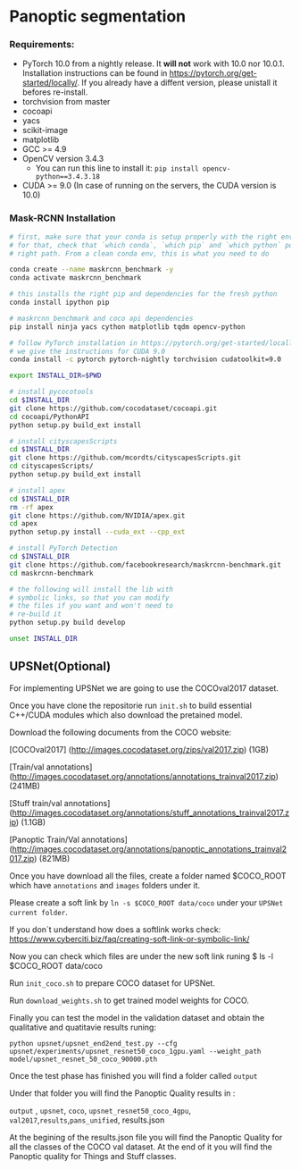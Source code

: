 # Panoptic segmentation
### Requirements:
- PyTorch 10.0 from a nightly release. It **will not** work with 10.0 nor 10.0.1. Installation instructions can be found in https://pytorch.org/get-started/locally/. If you already have a diffent version, please unistall it befores re-install.
- torchvision from master
- cocoapi
- yacs
- scikit-image
- matplotlib
- GCC >= 4.9
- OpenCV version 3.4.3
  - You can run this line to install it: ```pip install opencv-python==3.4.3.18```
- CUDA >= 9.0 (In case of running on the servers, the CUDA version is 10.0)

### Mask-RCNN Installation
```bash
# first, make sure that your conda is setup properly with the right environment
# for that, check that `which conda`, `which pip` and `which python` points to the
# right path. From a clean conda env, this is what you need to do

conda create --name maskrcnn_benchmark -y
conda activate maskrcnn_benchmark

# this installs the right pip and dependencies for the fresh python
conda install ipython pip

# maskrcnn_benchmark and coco api dependencies
pip install ninja yacs cython matplotlib tqdm opencv-python

# follow PyTorch installation in https://pytorch.org/get-started/locally/
# we give the instructions for CUDA 9.0
conda install -c pytorch pytorch-nightly torchvision cudatoolkit=9.0

export INSTALL_DIR=$PWD

# install pycocotools
cd $INSTALL_DIR
git clone https://github.com/cocodataset/cocoapi.git
cd cocoapi/PythonAPI
python setup.py build_ext install

# install cityscapesScripts
cd $INSTALL_DIR
git clone https://github.com/mcordts/cityscapesScripts.git
cd cityscapesScripts/
python setup.py build_ext install

# install apex
cd $INSTALL_DIR
rm -rf apex
git clone https://github.com/NVIDIA/apex.git
cd apex
python setup.py install --cuda_ext --cpp_ext

# install PyTorch Detection
cd $INSTALL_DIR
git clone https://github.com/facebookresearch/maskrcnn-benchmark.git
cd maskrcnn-benchmark

# the following will install the lib with
# symbolic links, so that you can modify
# the files if you want and won't need to
# re-build it
python setup.py build develop

unset INSTALL_DIR
``` 


## UPSNet(Optional) 

For implementing UPSNet we are going to use the COCOval2017 dataset. 

Once you have clone the repositorie run `init.sh` to build essential C++/CUDA modules which also download the pretained model.

Download the following documents from the COCO website:

[COCOval2017]
(http://images.cocodataset.org/zips/val2017.zip) (1GB)

[Train/val annotations]
(http://images.cocodataset.org/annotations/annotations_trainval2017.zip) (241MB)

[Stuff train/val annotations]
(http://images.cocodataset.org/annotations/stuff_annotations_trainval2017.zip) (1.1GB)

[Panoptic Train/Val annotations]
(http://images.cocodataset.org/annotations/panoptic_annotations_trainval2017.zip) (821MB)


Once you have download all the files, create a folder named $COCO_ROOT which have  `annotations` and `images` folders under it.

Please create a soft link by `ln -s $COCO_ROOT data/coco` under your `UPSNet current folder`.


If you don´t understand how does a softlink works check: 
https://www.cyberciti.biz/faq/creating-soft-link-or-symbolic-link/ 


Now you can check which files are under the new soft link runing $ ls -l  $COCO_ROOT data/coco

Run `init_coco.sh` to prepare COCO dataset for UPSNet.

Run `download_weights.sh` to get trained model weights for COCO.

Finally you can test the model in the validation dataset and obtain the qualitative and quatitavie results runing: 


```shell
python upsnet/upsnet_end2end_test.py --cfg upsnet/experiments/upsnet_resnet50_coco_1gpu.yaml --weight_path model/upsnet_resnet_50_coco_90000.pth
```

Once the test phase has finished you will find a folder called `output`

Under that folder you will find the Panoptic Quality results in :

`output` , `upsnet`, `coco`, `upsnet_resnet50_coco_4gpu`, `val2017`,`results`,`pans_unified`, results.json 

At the  begining of the results.json file you will find the Panoptic Quality for all the classes of the COCO val dataset. At the end of it you will find the Panoptic quality for Things and Stuff classes. 
